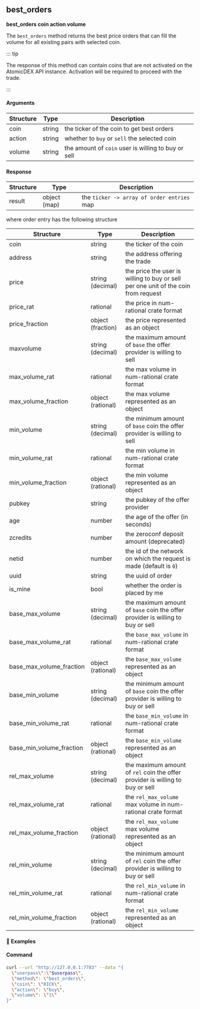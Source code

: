 
## best\_orders

**best_orders coin action volume**

The `best_orders` method returns the best price orders that can fill the volume for all existing pairs with selected coin.

::: tip

The response of this method can contain coins that are not activated on the AtomicDEX API instance.
Activation will be required to proceed with the trade.

:::

#### Arguments

| Structure       | Type                       | Description                                            |
| --------------- | -------------------------- | ------------------------------------------------------ |
| coin            | string                     | the ticker of the coin to get best orders              |
| action          | string                     | whether to `buy` or `sell` the selected coin           |
| volume          | string                     | the amount of `coin` user is willing to buy or sell    |

#### Response

| Structure              | Type         | Description                                                                   |
| ---------------------- | ---------    | ----------------------------------------------------------------------------- |
| result                 | object (map) | the `ticker -> array of order entries` map                                    |

where order entry has the following structure

| Structure                | Type              | Description                                                                          |
| ----------------------   | ----------------- | ------------------------------------------------------------------------------------ |
| coin                     | string            | the ticker of the coin                                                               |
| address                  | string            | the address offering the trade                                                       |
| price                    | string (decimal)  | the price the user is willing to buy or sell per one unit of the coin from request   |
| price_rat                | rational          | the price in num-rational crate format                                               |
| price_fraction           | object (fraction) | the price represented as an object                                                   |
| maxvolume                | string (decimal)  | the maximum amount of `base` the offer provider is willing to sell                   |
| max_volume_rat           | rational          | the max volume in num-rational crate format                                          |
| max_volume_fraction      | object (rational) | the max volume represented as an object                                              |
| min_volume               | string (decimal)  | the minimum amount of `base` coin the offer provider is willing to sell              |
| min_volume_rat           | rational          | the min volume in num-rational crate format                                          |
| min_volume_fraction      | object (rational) | the min volume represented as an object                                              |
| pubkey                   | string            | the pubkey of the offer provider                                                     |
| age                      | number            | the age of the offer (in seconds)                                                    |
| zcredits                 | number            | the zeroconf deposit amount (deprecated)                                             |
| netid                    | number            | the id of the network on which the request is made (default is `0`)                  |
| uuid                     | string            | the uuid of order                                                                    |
| is_mine                  | bool              | whether the order is placed by me                                                    |
| base_max_volume          | string (decimal)  | the maximum amount of `base` coin the offer provider is willing to buy or sell       |
| base_max_volume_rat      | rational          | the `base_max_volume` in num-rational crate format                                   |
| base_max_volume_fraction | object (rational) | the `base_max_volume` represented as an object                                       |
| base_min_volume          | string (decimal)  | the minimum amount of `base` coin the offer provider is willing to buy or sell       |
| base_min_volume_rat      | rational          | the `base_min_volume` in num-rational crate format                                   |
| base_min_volume_fraction | object (rational) | the `base_min_volume` represented as an object                                       |
| rel_max_volume           | string (decimal)  | the maximum amount of `rel` coin the offer provider is willing to buy or sell        |
| rel_max_volume_rat       | rational          | the `rel_max_volume` max volume in num-rational crate format                         |
| rel_max_volume_fraction  | object (rational) | the `rel_max_volume` max volume represented as an object                             |
| rel_min_volume           | string (decimal)  | the minimum amount of `rel` coin the offer provider is willing to buy or sell        |
| rel_min_volume_rat       | rational          | the `rel_min_volume` in num-rational crate format                                    |
| rel_min_volume_fraction  | object (rational) | the `rel_min_volume` represented as an object                                        |

#### :pushpin: Examples

#### Command

```bash
curl --url "http://127.0.0.1:7783" --data "{
  \"userpass\":\"$userpass\",
  \"method\": \"best_orders\",
  \"coin\": \"RICK\",
  \"action\": \"buy\",
  \"volume\": \"1\"
}"
```

<div style="margin-top: 0.5rem;">

<collapse-text hidden title="Response">

#### Response (success)

```json
{
  "result": {
    "MORTY": [
      {
        "coin": "MORTY",
        "address": "RMaprYNUp8ErJ9ZAKcxMfpC4ioVycYCCCc",
        "price": "1",
        "price_rat": [ [ 1, [ 1 ] ], [ 1, [ 1 ] ] ],
        "price_fraction": {
          "numer": "1",
          "denom": "1"
        },
        "maxvolume": "2",
        "max_volume_rat": [ [ 1, [ 2 ] ], [ 1, [ 1 ] ] ],
        "max_volume_fraction": {
          "numer": "2",
          "denom": "1"
        },
        "min_volume": "0.00777",
        "min_volume_rat": [ [ 1, [ 777 ] ], [ 1, [ 100000 ] ] ],
        "min_volume_fraction": {
          "numer": "777",
          "denom": "100000"
        },
        "pubkey": "037310a8fb9fd8f198a1a21db830252ad681fccda580ed4101f3f6bfb98b34fab5",
        "age": 1618306280,
        "zcredits": 0,
        "uuid": "09a61d61-9352-42f3-ae64-03e832aca07f",
        "is_mine": false,
        "base_max_volume": "2",
        "base_max_volume_fraction": {
          "numer": "2",
          "denom": "1"
        },
        "base_max_volume_rat": [ [ 1, [ 2 ] ], [ 1, [ 1 ] ] ],
        "base_min_volume": "0.00777",
        "base_min_volume_fraction": {
          "numer": "777",
          "denom": "100000"
        },
        "base_min_volume_rat": [ [ 1, [ 777 ] ], [ 1, [ 100000 ] ] ],
        "rel_max_volume": "2",
        "rel_max_volume_fraction": {
          "numer": "2",
          "denom": "1"
        },
        "rel_max_volume_rat": [ [ 1, [ 2 ] ], [ 1, [ 1 ] ] ],
        "rel_min_volume": "0.00777",
        "rel_min_volume_fraction": {
          "numer": "777",
          "denom": "100000"
        },
        "rel_min_volume_rat": [ [ 1, [ 777 ] ], [ 1, [ 100000 ] ] ]
      },
      {
        "coin": "MORTY",
        "address": "RB8yufv3YTfdzYnwz5paNnnDynGJG6WsqD",
        "price": "0.9090909090909090909090909090909090909090909090909090909090909090909090909090909090909090909090909091",
        "price_rat": [ [ 1, [ 10 ] ], [ 1, [ 11 ] ] ],
        "price_fraction": {
          "numer": "10",
          "denom": "11"
        },
        "maxvolume": "56210.95940853",
        "max_volume_rat": [ [ 1, [ 3278717685, 1308 ] ], [ 1, [ 100000000 ] ] ],
        "max_volume_fraction": {
          "numer": "5621095940853",
          "denom": "100000000"
        },
        "min_volume": "0.0001",
        "min_volume_rat": [ [ 1, [ 1 ] ], [ 1, [ 10000 ] ] ],
        "min_volume_fraction": {
          "numer": "1",
          "denom": "10000"
        },
        "pubkey": "0315d9c51c657ab1be4ae9d3ab6e76a619d3bccfe830d5363fa168424c0d044732",
        "age": 1618306280,
        "zcredits": 0,
        "uuid": "7b5fc790-cbe1-4714-812c-2e307818f258",
        "is_mine": false,
        "base_max_volume": "61832.055349383",
        "base_max_volume_fraction": {
          "numer": "61832055349383",
          "denom": "1000000000"
        },
        "base_max_volume_rat": [ [ 1, [ 1706156167, 14396 ] ], [ 1, [ 1000000000 ] ] ],
        "base_min_volume": "0.00011",
        "base_min_volume_fraction": {
          "numer": "11",
          "denom": "100000"
        },
        "base_min_volume_rat": [ [ 1, [ 11 ] ], [ 1, [ 100000 ] ] ],
        "rel_max_volume": "56210.95940853",
        "rel_max_volume_fraction": {
          "numer": "5621095940853",
          "denom": "100000000"
        },
        "rel_max_volume_rat": [ [ 1, [ 3278717685, 1308 ] ], [ 1, [ 100000000 ] ] ],
        "rel_min_volume": "0.0001",
        "rel_min_volume_fraction": {
          "numer": "1",
          "denom": "10000"
        },
        "rel_min_volume_rat": [ [ 1, [ 1 ] ], [ 1, [ 10000 ] ] ]
      }
    ],
    "OOT": [
      {
        "coin": "OOT",
        "address": "RMaprYNUp8ErJ9ZAKcxMfpC4ioVycYCCCc",
        "price": "0.01",
        "price_rat": [ [ 1, [ 1 ] ], [ 1, [ 100 ] ] ],
        "price_fraction": {
          "numer": "1",
          "denom": "100"
        },
        "maxvolume": "1140445.56120275",
        "max_volume_rat": [ [ 1, [ 526976459, 1062 ] ], [ 1, [ 4000000 ] ] ],
        "max_volume_fraction": {
          "numer": "4561782244811",
          "denom": "4000000"
        },
        "min_volume": "0.00777",
        "min_volume_rat": [ [ 1, [ 777 ] ], [ 1, [ 100000 ] ] ],
        "min_volume_fraction": {
          "numer": "777",
          "denom": "100000"
        },
        "pubkey": "037310a8fb9fd8f198a1a21db830252ad681fccda580ed4101f3f6bfb98b34fab5",
        "age": 1618306280,
        "zcredits": 0,
        "uuid": "8ea62e1d-0df5-4807-9ee6-c6367ac4e8ce",
        "is_mine": false,
        "base_max_volume": "114044556.120275",
        "base_max_volume_fraction": {
          "numer": "4561782244811",
          "denom": "40000"
        },
        "base_max_volume_rat": [ [ 1, [ 526976459, 1062 ] ], [ 1, [ 40000 ] ] ],
        "base_min_volume": "0.777",
        "base_min_volume_fraction": {
          "numer": "777",
          "denom": "1000"
        },
        "base_min_volume_rat": [ [ 1, [ 777 ] ], [ 1, [ 1000 ] ] ],
        "rel_max_volume": "1140445.56120275",
        "rel_max_volume_fraction": {
          "numer": "4561782244811",
          "denom": "4000000"
        },
        "rel_max_volume_rat": [ [ 1, [ 526976459, 1062 ] ], [ 1, [ 4000000 ] ] ],
        "rel_min_volume": "0.00777",
        "rel_min_volume_fraction": {
          "numer": "777",
          "denom": "100000"
        },
        "rel_min_volume_rat": [ [ 1, [ 777 ] ], [ 1, [ 100000 ] ] ]
      }
    ]
  }
}
```

</collapse-text>

</div>
